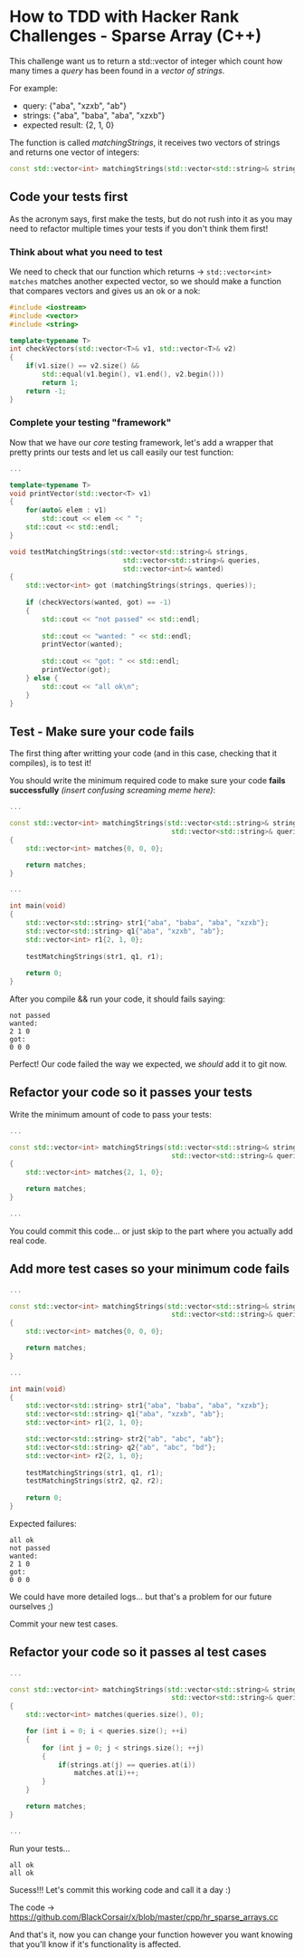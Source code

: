 # How to TDD with Hacker Rank Challenges - Sparse Array (C++)

This challenge want us to return a std::vector of integer which count how many times a *query* has been found in a *vector of strings*.

For example:
* query: {"aba", "xzxb", "ab"}
* strings: {"aba", "baba", "aba", "xzxb"}
* expected result: {2, 1, 0}

The function is called *matchingStrings*, it receives two vectors of strings and returns one vector of integers:
```cpp
const std::vector<int> matchingStrings(std::vector<std::string>& strings, std::vector<std::string>& queries)
```

## Code your tests first

As the acronym says, first make the tests, but do not rush into it as you may need to refactor multiple times your tests if you don't think them first!

### Think about what you need to test

We need to check that our function which returns -> ```std::vector<int> matches``` matches another expected vector, so we should make a function that compares vectors and gives us an ok or a nok:

```cpp
#include <iostream>
#include <vector>
#include <string>

template<typename T>
int checkVectors(std::vector<T>& v1, std::vector<T>& v2)
{
    if(v1.size() == v2.size() && 
        std::equal(v1.begin(), v1.end(), v2.begin()))
        return 1;
    return -1;
}
```

### Complete your testing "framework"

Now that we have our *core* testing framework, let's add a wrapper that pretty prints our tests and let us call easily our test function:

```cpp
...

template<typename T>
void printVector(std::vector<T> v1)
{
    for(auto& elem : v1)
        std::cout << elem << " ";
    std::cout << std::endl;
}

void testMatchingStrings(std::vector<std::string>& strings,
                            std::vector<std::string>& queries, 
                            std::vector<int>& wanted)
{
    std::vector<int> got (matchingStrings(strings, queries));
    
    if (checkVectors(wanted, got) == -1)
    {
        std::cout << "not passed" << std::endl;
        
        std::cout << "wanted: " << std::endl;
        printVector(wanted);
        
        std::cout << "got: " << std::endl;
        printVector(got);
    } else {
        std::cout << "all ok\n";
    }
}
```

## Test - Make sure your code fails

The first thing after writting your code (and in this case, checking that it compiles), is to test it!

You should write the minimum required code to make sure your code **fails successfully** *(insert confusing screaming meme here)*:

```cpp
...

const std::vector<int> matchingStrings(std::vector<std::string>& strings, 
                                        std::vector<std::string>& queries)
{
    std::vector<int> matches{0, 0, 0};

    return matches;
}

...

int main(void)
{
    std::vector<std::string> str1{"aba", "baba", "aba", "xzxb"};
    std::vector<std::string> q1{"aba", "xzxb", "ab"};
    std::vector<int> r1{2, 1, 0};
    
    testMatchingStrings(str1, q1, r1);
    
    return 0;
}
```

After you compile && run your code, it should fails saying:
```
not passed
wanted:
2 1 0
got:
0 0 0
```

Perfect! Our code failed the way we expected, we *should* add it to git now.

## Refactor your code so it passes your tests

Write the minimum amount of code to pass your tests:

```cpp
...

const std::vector<int> matchingStrings(std::vector<std::string>& strings, 
                                        std::vector<std::string>& queries)
{
    std::vector<int> matches{2, 1, 0};

    return matches;
}

...
```

You could commit this code... or just skip to the part where you actually add real code.

## Add more test cases so your minimum code fails

```cpp
...

const std::vector<int> matchingStrings(std::vector<std::string>& strings, 
                                        std::vector<std::string>& queries)
{
    std::vector<int> matches{0, 0, 0};

    return matches;
}

...

int main(void)
{
    std::vector<std::string> str1{"aba", "baba", "aba", "xzxb"};
    std::vector<std::string> q1{"aba", "xzxb", "ab"};
    std::vector<int> r1{2, 1, 0};

    std::vector<std::string> str2{"ab", "abc", "ab"};
    std::vector<std::string> q2{"ab", "abc", "bd"};
    std::vector<int> r2{2, 1, 0};
    
    testMatchingStrings(str1, q1, r1);
    testMatchingStrings(str2, q2, r2);
    
    return 0;
}
```

Expected failures:
```
all ok
not passed
wanted:
2 1 0
got:
0 0 0
```

We could have more detailed logs... but that's a problem for our future ourselves ;) 

Commit your new test cases.

## Refactor your code so it passes al test cases

```cpp
...

const std::vector<int> matchingStrings(std::vector<std::string>& strings, 
                                        std::vector<std::string>& queries)
{
    std::vector<int> matches(queries.size(), 0);

    for (int i = 0; i < queries.size(); ++i)
    {
        for (int j = 0; j < strings.size(); ++j)
        {
            if(strings.at(j) == queries.at(i))
                matches.at(i)++;
        }
    }

    return matches;
}

...
```

Run your tests...
```
all ok
all ok
```

Sucess!!! Let's commit this working code and call it a day :)

The code -> https://github.com/BlackCorsair/x/blob/master/cpp/hr_sparse_arrays.cc

And that's it, now you can change your function however you want knowing that you'll know if it's functionality is affected.
